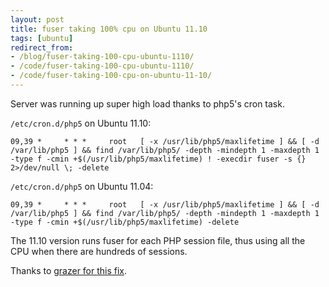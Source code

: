 ```yaml
---
layout: post
title: fuser taking 100% cpu on Ubuntu 11.10
tags: [ubuntu]
redirect_from:
- /blog/fuser-taking-100-cpu-ubuntu-1110/
- /code/fuser-taking-100-cpu-ubuntu-1110/
- /code/fuser-taking-100-cpu-on-ubuntu-11-10/
---
```

Server was running up super high load thanks to php5's cron task.

<!--break-->

`/etc/cron.d/php5` on Ubuntu 11.10:

```
09,39 *     * * *     root   [ -x /usr/lib/php5/maxlifetime ] && [ -d /var/lib/php5 ] && find /var/lib/php5/ -depth -mindepth 1 -maxdepth 1 -type f -cmin +$(/usr/lib/php5/maxlifetime) ! -execdir fuser -s {} 2>/dev/null \; -delete
```

`/etc/cron.d/php5` on Ubuntu 11.04:

```
09,39 *     * * *     root   [ -x /usr/lib/php5/maxlifetime ] && [ -d /var/lib/php5 ] && find /var/lib/php5/ -depth -mindepth 1 -maxdepth 1 -type f -cmin +$(/usr/lib/php5/maxlifetime) -delete
```

The 11.10 version runs fuser for each PHP session file, thus using all the CPU when there are hundreds of sessions.

Thanks to <a href="http://ubuntuforums.org/showpost.php?p=11370262&postcount=2">grazer for this fix</a>.
